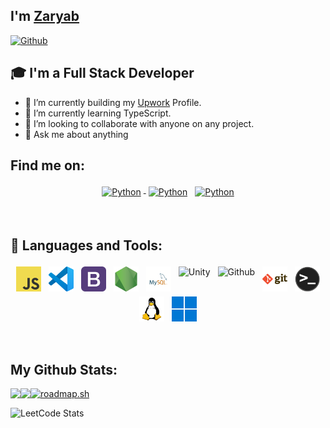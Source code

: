 ## I'm [Zaryab][website]

[![Github](https://img.shields.io/github/followers/zaryabdev?label=Followers&logo=Github)](https://github.com/zaryabdev)

## 🎓 I'm a Full Stack Developer

-   🔭 I’m currently building my [Upwork](https://www.upwork.com/freelancers/~0192a18b053946d8e8) Profile.
-   🌱 I’m currently learning TypeScript.
-   👯 I’m looking to collaborate with anyone on any project.
-   💬 Ask me about anything

## Find me on:

<!-- [<img align="left" alt="CharalambosIoannou" width="40px" src="https://raw.githubusercontent.com/iconic/open-iconic/master/svg/globe.svg" />][website]
[<img align="left" alt="CharalambosIoannou | LinkedIn" width="40px" src="https://cdn.jsdelivr.net/npm/simple-icons@v3/icons/linkedin.svg" />][linkedin]
[<img align="left" alt="CharalambosIoannou | Mail" width="40px" src="https://cdn.jsdelivr.net/npm/simple-icons@v3/icons/gmail.svg" />][mail] -->

<p align="center">
 <a href="https://zaryab.site/" target="_blank" rel="noopener noreferrer"> <img src="https://cdn-icons-png.flaticon.com/512/841/841364.png" alt="Python" height="40" style="vertical-align:top; margin:4px"> </a>
 <a href="https://www.linkedin.com/in/zaryabdev/" target="_blank" rel="noopener noreferrer"> <img src="https://cdn-icons-png.flaticon.com/512/174/174857.png" alt="Python" height="40" style="vertical-align:top; margin:4px"></a>
 <a href="mailto:xaryabdev@gmail.com"> <img src="https://cdn-icons-png.flaticon.com/512/726/726623.png" alt="Python" height="40" style="vertical-align:top; margin:4px">

 </a>
  <!-- <a href="https://dev.to/CharalambosIoannou" target="_blank" rel="noopener noreferrer"> <img src="https://img.shields.io/badge/DEV.TO-%230A0A0A.svg?&style=for-the-badge&logo=dev-dot-to&logoColor=white" alt="Python" height="40" style="vertical-align:top; margin:4px"> </a> -->
</p>

<br />

## 🧰 Languages and Tools:

<p align="center">
<!-- <img src="https://raw.githubusercontent.com/github/explore/80688e429a7d4ef2fca1e82350fe8e3517d3494d/topics/python/python.png" alt="Python" height="40" style="vertical-align:top; margin:4px"> -->
<img src="https://raw.githubusercontent.com/github/explore/80688e429a7d4ef2fca1e82350fe8e3517d3494d/topics/javascript/javascript.png" alt="Javascript" height="40" style="vertical-align:top; margin:4px">
<img src="https://raw.githubusercontent.com/github/explore/80688e429a7d4ef2fca1e82350fe8e3517d3494d/topics/visual-studio-code/visual-studio-code.png" alt="VS Code" height="40" style="vertical-align:top; margin:4px">
<img src="https://raw.githubusercontent.com/github/explore/80688e429a7d4ef2fca1e82350fe8e3517d3494d/topics/bootstrap/bootstrap.png" alt="Bootstrap" height="40" style="vertical-align:top; margin:4px">
<img src="https://raw.githubusercontent.com/github/explore/80688e429a7d4ef2fca1e82350fe8e3517d3494d/topics/nodejs/nodejs.png" alt="NodeJS" height="40" style="vertical-align:top; margin:4px">
<img src="https://raw.githubusercontent.com/github/explore/80688e429a7d4ef2fca1e82350fe8e3517d3494d/topics/mysql/mysql.png" alt="MySQL" height="40" style="vertical-align:top; margin:4px">
 <img src="https://cdn-icons-png.flaticon.com/512/5969/5969346.png" alt="Unity" height="40" style="vertical-align:top; margin:4px">
<img src="https://cdn-icons-png.flaticon.com/512/5968/5968866.png" alt="Github" height="40" style="vertical-align:top; margin:4px">
<img src="https://raw.githubusercontent.com/github/explore/80688e429a7d4ef2fca1e82350fe8e3517d3494d/topics/git/git.png" alt="Git" height="40" style="vertical-align:top; margin:4px">
<img src="https://raw.githubusercontent.com/github/explore/80688e429a7d4ef2fca1e82350fe8e3517d3494d/topics/terminal/terminal.png" alt="Terminal" height="40" style="vertical-align:top; margin:4px">
<img src="https://raw.githubusercontent.com/github/explore/80688e429a7d4ef2fca1e82350fe8e3517d3494d/topics/linux/linux.png" alt="Linux" height="40" style="vertical-align:top; margin:4px" alt="Windows" height="40" style="vertical-align:top; margin:4px">
<img src="https://raw.githubusercontent.com/github/explore/80688e429a7d4ef2fca1e82350fe8e3517d3494d/topics/windows/windows.png" alt="Windows" height="40" style="vertical-align:top; margin:4px">

</p>

<br />

<!-- ## :blue_book: Blog posts: -->

<!-- BLOG-POST-LIST:START -->

<!-- -   [Getting Started with Git and GitHub: A simple roadmap](https://dev.to/charalambosioannou/getting-started-with-git-and-github-a-simple-roadmap-lfn)
-   [Dream Job vs. Tech Job?](https://dev.to/charalambosioannou/dream-job-vs-tech-job-5fdj)
-   [Create an Awesome Cover Letter with GPT-3](https://dev.to/charalambosioannou/create-an-awesome-cover-letter-with-gpt-3-4f65)
-   [10+1 Useful Python Code Snippets for Everyday Problems](https://dev.to/charalambosioannou/10-useful-one-liner-python-code-snippets-to-make-your-everyday-coding-useful-javascript-code-snippets-for-common-problems-351)
-   [Develop a mobile app with NO coding!!](https://dev.to/charalambosioannou/develop-a-mobile-app-without-one-line-of-code-oeh) -->
<!-- BLOG-POST-LIST:END -->

## My Github Stats:

<!--
![GitHub stats](https://readme-stats-cfgj2cxdy.vercel.app/api?username=CharalambosIoannou&count_private=true&show_icons=true&theme=tokyonight)
![Top Langs](https://readme-stats-cfgj2cxdy.vercel.app/api/top-langs/?username=CharalambosIoannou&hide=php&theme=tokyonight)
-->
<div>
<a href="https://github-readme-stats.vercel.app/api?username=zaryabdev&theme=tokyonight">
  <img  align="left" src="https://github-readme-stats.vercel.app/api?username=zaryabdev&count_private=true&show_icons=true&theme=tokyonight" />
</a>

<a href="https://github-readme-stats.vercel.app/api/top-langs/?username=zaryabdev&hide=php&theme=tokyonight">
  <img align="left" src="https://github-readme-stats.vercel.app/api/top-langs/?username=zaryabdev&hide=php&theme=tokyonight" />
</a>
</div>

<a href="https://roadmap.sh"><img src="https://roadmap.sh/card/tall/65ded96a8947e435e7437fe5?variant=dark" alt="roadmap.sh"/></a>

![LeetCode Stats](https://leetcode.card.workers.dev/xaryab?theme=nord&font=&extension=null)

[website]: https://zarayab.site
[linkedin]: https://www.linkedin.com/in/zaryabdev/
[mail]: mailto:xaryabdev@gmail.com
